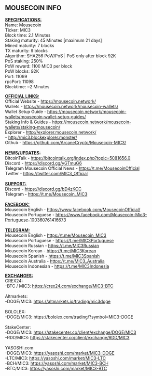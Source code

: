 MOUSECOIN INFO
--------------------------------------------------------------------------------------------------------------
<b><u>SPECIFICATIONS:</u></b><br>
Name: Mousecoin<br>
Ticker: MIC3<br>
Block time: 2.1 Minutes<br>
Staking maturity: 45 Minutes [maximum 21 days]<br>
Mined maturity: 7 blocks<br>
TX maturity: 6 blocks<br>
Algorithm: SHA256 PoW/PoS | PoS only after block 92K<br>
PoS staking: 250% <br>
PoW reward: 1100 MIC3 per block<br>
PoW blocks: 92K<br>
Port: 11099<br>
rpcPort: 11098<br>
Blocktime: ~2 Minutes<br>

<b><u>OFFICIAL LINKS:</u></b><br>
Official Website - https://mousecoin.network/<br>
Wallets - https://mousecoin.network/mousecoin-wallets/<br>
Wallet Setup Guide - https://mousecoin.network/mousecoin-wallets/mousecoin-wallet-setup-guides/<br>
Staking Info & Guides - https://mousecoin.network/mousecoin-wallets/staking-mousecoin/<br>
Explorer - http://explorer.mousecoin.network/<br>
                - http://mic3.blockexplorer.monster/<br>
Github - https://github.com/ArcaneCrypto/Mousecoin-MIC3/<br>
<br>
<b><u> NEWS/UPDATES:</u></b><br>
BitcoinTalk - https://bitcointalk.org/index.php?topic=5081656.0<br>
Discord - https://discord.gg/yGTmuG6<br>
Telegram Mousecoin Official News - https://t.me/MousecoinOfficial<br>
Twitter - https://twitter.com/MIC3_Official<br>
<br>
<b><u> SUPPORT:</u></b><br>
Discord - https://discord.gg/bD4zKCC<br>
Telegram - https://t.me/Mousecoin_MIC3<br>
<br>
<b><u> FACEBOOK:</u></b><br>
Mousecoin English - https://www.facebook.com/MousecoinOfficial/<br>
Mousecoin Portuguese - https://www.facebook.com/Mousecoin-Mic3-Portuguese-100360761416673<br>
<br>
<b><u>TELEGRAM:</u></b><br>
Mousecoin English - https://t.me/Mousecoin_MIC3<br>
Mousecoin Portuguese - https://t.me/MIC3Portuguese<br>
Mousecoin Russian - https://t.me/MIC3Russian<br>
Mousecoin Korean - https://t.me/MIC3Korean<br>
Mousecoin Spanish - https://t.me/MIC3Spanish<br>
Mousecoin Australia - https://t.me/MIC3_Australia<br>
Mousecoin Indonesian - https://t.me/MIC3Indonesia<br>

<b><u> EXCHANGES:</u></b><br>
CREX24:<br>
-BTC / MIC3: https://crex24.com/exchange/MIC3-BTC<br>
<br>
Altmarkets:<br>
-DOGE/MIC3: https://altmarkets.io/trading/mic3doge<br>
<br>
BOLOLEX:<br>
-DOGE/MIC3: https://bololex.com/trading/?symbol=MIC3-DOGE<br>
<br>
StakeCenter:<br>
-DOGE/MIC3: https://stakecenter.co/client/exchange/DOGE/MIC3<br>
-RDD/MIC3: https://stakecenter.co/client/exchange/RDD/MIC3<br>
<br>
YASOSHI.com<br>
-DOGE/MIC3: https://yasoshi.com/market/MIC3-DOGE<br>
-LTC/MIC3: https://yasoshi.com/market/MIC3-LTC<br>
-BCH/MIC3: https://yasoshi.com/market/MIC3-BCH<br>
-BTC/MIC3: https://yasoshi.com/market/MIC3-BTC<br>
